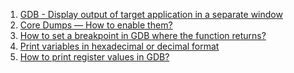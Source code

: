  1. [GDB - Display output of target application in a separate window][1]
 2. [Core Dumps — How to enable them?][2]
 3. [How to set a breakpoint in GDB where the function returns?][3]
 4. [Print variables in hexadecimal or decimal format][4]
 5. [How to print register values in GDB?][5]
 
[1]: https://stackoverflow.com/questions/8963208/gdb-display-output-of-target-application-in-a-separate-window
[2]: https://medium.com/@sourabhedake/core-dumps-how-to-enable-them-73856a437711
[3]: https://stackoverflow.com/questions/3649468/how-to-set-a-breakpoint-in-gdb-where-the-function-returns
[4]: https://stackoverflow.com/questions/9671820/print-variables-in-hexadecimal-or-decimal-format
[5]: https://stackoverflow.com/questions/5429137/how-to-print-register-values-in-gdb
